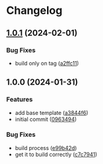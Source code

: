 # Changelog

## [1.0.1](https://github.com/patrickjmcd/pmcd.dev/compare/v1.0.0...v1.0.1) (2024-02-01)


### Bug Fixes

* build only on tag ([a2ffc11](https://github.com/patrickjmcd/pmcd.dev/commit/a2ffc113f0fa0dc33bd2874129d2f5fe4ab860a2))

## 1.0.0 (2024-01-31)


### Features

* add base template ([a3844f6](https://github.com/patrickjmcd/pmcd.dev/commit/a3844f6ac013ccc55598f127bb76124bff7fd18a))
* initial commit ([0963494](https://github.com/patrickjmcd/pmcd.dev/commit/0963494f0a27ebd266535be67dfaf7f07e36aec6))


### Bug Fixes

* build process ([e99b42d](https://github.com/patrickjmcd/pmcd.dev/commit/e99b42d3c17d920c1da75bd9a1962af6aeef5093))
* get it to build correctly ([c7c7941](https://github.com/patrickjmcd/pmcd.dev/commit/c7c7941220305998da2bbaf0d98516578a6da333))
